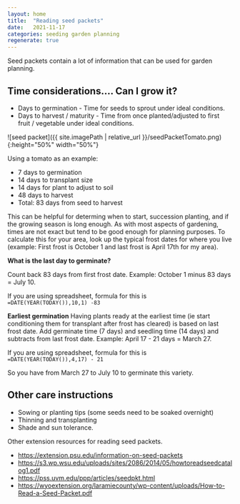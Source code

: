 ```yaml
---
layout: home
title:  "Reading seed packets"
date:   2021-11-17
categories: seeding garden planning 
regenerate: true
---
```

Seed packets contain a lot of information that can be used for garden planning.

## Time considerations....  Can I grow it?
- Days to germination - Time for seeds to sprout under ideal conditions. 
- Days to harvest / maturity -  Time from once planted/adjusted to first fruit / vegetable under ideal conditions. <br>

![seed packet]({{ site.imagePath | relative_url }}/seedPacketTomato.png){:height="50%" width="50%"}
<br>

Using a tomato as an example:
- 7 days to germination
- 14 days to transplant size
- 14 days for plant to adjust to soil
- 48 days to harvest
- Total: 83 days from seed to harvest

This can be helpful for determing when to start, succession planting, and if the growing season is long enough. As with most aspects of gardening,  times are not exact but tend to be good enough for planning purposes. To calculate this for your area, look up the typical frost dates for where you live (example: First frost is October 1 and last frost is April 17th for my area).

**What is the last day to germinate?**

Count back 83 days from first frost date. Example: October 1 minus 83 days = July 10.
 
 If you are using spreadsheet, formula for this is<br>
 ```=DATE(YEAR(TODAY()),10,1) -83```

**Earliest germination**
Having plants ready at the earliest time (ie start conditioning them for transplant after frost has cleared) is based on last frost date.  Add  germinate time (7 days) and seedling time (14 days) and subtracts from last frost date.  Example: April 17 - 21 days = March 27.
 
 If you are using spreadsheet, formula for this is<br>
 ```=DATE(YEAR(TODAY()),4,17) - 21```

So you have from March 27 to July 10 to germinate this variety.

## Other care instructions
- Sowing or planting tips (some seeds need to be soaked overnight)
- Thinning and transplanting
- Shade and sun tolerance.

Other extension resources for reading seed packets.
- https://extension.psu.edu/information-on-seed-packets
- https://s3.wp.wsu.edu/uploads/sites/2086/2014/05/howtoreadseedcatalog1.pdf
- https://pss.uvm.edu/ppp/articles/seedpkt.html
- https://wyoextension.org/laramiecounty/wp-content/uploads/How-to-Read-a-Seed-Packet.pdf

